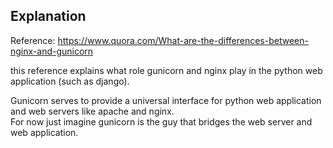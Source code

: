 Explanation
---------------------

Reference: https://www.quora.com/What-are-the-differences-between-nginx-and-gunicorn

this reference explains what role gunicorn and nginx play in the python web application (such as django).

Gunicorn serves to provide a universal interface for python web application and web servers like apache and nginx.  
For now just imagine gunicorn is the guy that bridges the web server and web application.
